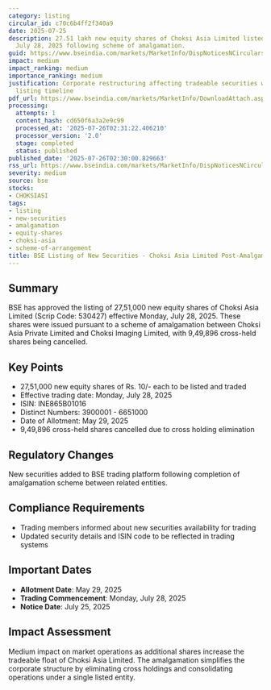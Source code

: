 ```yaml
---
category: listing
circular_id: c70c6b4ff2f340a9
date: 2025-07-25
description: 27.51 lakh new equity shares of Choksi Asia Limited listed on BSE effective
  July 28, 2025 following scheme of amalgamation.
guid: https://www.bseindia.com/markets/MarketInfo/DispNoticesNCirculars.aspx?Noticeid={1B3FEA56-1525-4B88-B57B-9A0E53307B46}&noticeno=20250725-23&dt=07/25/2025&icount=23&totcount=69&flag=0
impact: medium
impact_ranking: medium
importance_ranking: medium
justification: Corporate restructuring affecting tradeable securities with specific
  listing timeline
pdf_url: https://www.bseindia.com/markets/MarketInfo/DownloadAttach.aspx?id=20250725-23&attachedId=
processing:
  attempts: 1
  content_hash: cd650f6a3a2e9c99
  processed_at: '2025-07-26T02:31:22.406210'
  processor_version: '2.0'
  stage: completed
  status: published
published_date: '2025-07-26T02:30:00.829663'
rss_url: https://www.bseindia.com/markets/MarketInfo/DispNoticesNCirculars.aspx?Noticeid={1B3FEA56-1525-4B88-B57B-9A0E53307B46}&noticeno=20250725-23&dt=07/25/2025&icount=23&totcount=69&flag=0
severity: medium
source: bse
stocks:
- CHOKSIASI
tags:
- listing
- new-securities
- amalgamation
- equity-shares
- choksi-asia
- scheme-of-arrangement
title: BSE Listing of New Securities - Choksi Asia Limited Post-Amalgamation
---
```


## Summary

BSE has approved the listing of 27,51,000 new equity shares of Choksi Asia Limited (Scrip Code: 530427) effective Monday, July 28, 2025. These shares were issued pursuant to a scheme of amalgamation between Choksi Asia Private Limited and Choksi Imaging Limited, with 9,49,896 cross-held shares being cancelled.

## Key Points

- 27,51,000 new equity shares of Rs. 10/- each to be listed and traded
- Effective trading date: Monday, July 28, 2025
- ISIN: INE865B01016
- Distinct Numbers: 3900001 - 6651000
- Date of Allotment: May 29, 2025
- 9,49,896 cross-held shares cancelled due to cross holding elimination

## Regulatory Changes

New securities added to BSE trading platform following completion of amalgamation scheme between related entities.

## Compliance Requirements

- Trading members informed about new securities availability for trading
- Updated security details and ISIN code to be reflected in trading systems

## Important Dates

- **Allotment Date**: May 29, 2025
- **Trading Commencement**: Monday, July 28, 2025
- **Notice Date**: July 25, 2025

## Impact Assessment

Medium impact on market operations as additional shares increase the tradeable float of Choksi Asia Limited. The amalgamation simplifies the corporate structure by eliminating cross holdings and consolidating operations under a single listed entity.